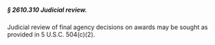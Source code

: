 ##### § 2610.310 Judicial review. #####

Judicial review of final agency decisions on awards may be sought as provided in 5 U.S.C. 504(c)(2).